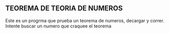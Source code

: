 ## TEOREMA DE TEORIA DE NUMEROS

Este es un progrma que prueba un teorema de numeros, decargar y correr. Intente buscar un numero que craquee el teorema
